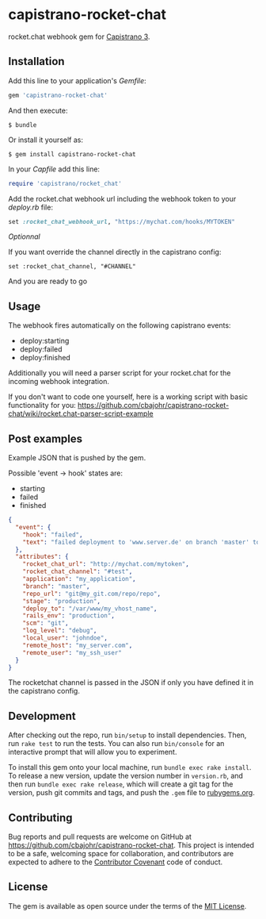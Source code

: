 # capistrano-rocket-chat
rocket.chat webhook gem for [Capistrano 3](https://github.com/capistrano/capistrano). 

## Installation

Add this line to your application's *Gemfile*:

```ruby
gem 'capistrano-rocket-chat'
```

And then execute:

    $ bundle

Or install it yourself as:

    $ gem install capistrano-rocket-chat

In your *Capfile* add this line:

```ruby
require 'capistrano/rocket_chat'
```

Add the rocket.chat webhook url including the webhook token to your *deploy.rb* file:

```ruby
set :rocket_chat_webhook_url, "https://mychat.com/hooks/MYTOKEN"
```


_Optionnal_

If you want override the channel directly in the capistrano config:

```
set :rocket_chat_channel, "#CHANNEL"
```

And you are ready to go

## Usage

The webhook fires automatically on the following capistrano events: 
* deploy:starting
* deploy:failed
* deploy:finished

Additionally you will need a parser script for your rocket.chat for the incoming webhook integration.

If you don't want to code one yourself, here is a working script with basic functionality for you:
https://github.com/cbajohr/capistrano-rocket-chat/wiki/rocket.chat-parser-script-example


## Post examples

Example JSON that is pushed by the gem.

Possible 'event -> hook' states are:
* starting
* failed
* finished

```JSON
{
  "event": {
    "hook": "failed",
    "text": "failed deployment to 'www.server.de' on branch 'master' to stage 'production'"
  },
  "attributes": {
    "rocket_chat_url": "http://mychat.com/mytoken",
    "rocket_chat_channel": "#test",
    "application": "my_application",
    "branch": "master",
    "repo_url": "git@my_git.com/repo/repo",
    "stage": "production",
    "deploy_to": "/var/www/my_vhost_name",
    "rails_env": "production",
    "scm": "git",
    "log_level": "debug",
    "local_user": "johndoe",
    "remote_host": "my_server.com",
    "remote_user": "my_ssh_user"
  }
}
```

The rocketchat channel is passed in the JSON if only you have defined it in the capistrano config.

## Development

After checking out the repo, run `bin/setup` to install dependencies. Then, run `rake test` to run the tests. You can also run `bin/console` for an interactive prompt that will allow you to experiment.

To install this gem onto your local machine, run `bundle exec rake install`. To release a new version, update the version number in `version.rb`, and then run `bundle exec rake release`, which will create a git tag for the version, push git commits and tags, and push the `.gem` file to [rubygems.org](https://rubygems.org).

## Contributing

Bug reports and pull requests are welcome on GitHub at https://github.com/cbajohr/capistrano-rocket-chat. This project is intended to be a safe, welcoming space for collaboration, and contributors are expected to adhere to the [Contributor Covenant](http://contributor-covenant.org) code of conduct.

## License

The gem is available as open source under the terms of the [MIT License](http://opensource.org/licenses/MIT).

